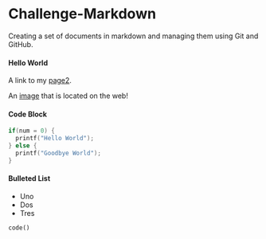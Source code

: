 # Challenge-Markdown
Creating a set of documents in markdown and managing them using Git and GitHub.

#### Hello World

A link to my [page2](/Practice.md/).

An [image](https://images.freeimages.com/images/large-previews/1c9/maine-at-4-45-am-1370871.jpg) that is located on the web!

#### Code Block

```C
if(num = 0) {
  printf("Hello World");
} else {
  printf("Goodbye World");
}
```

#### Bulleted List
* Uno
* Dos
* Tres

`code()`
